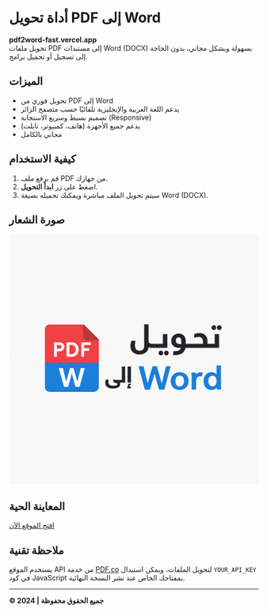 
# أداة تحويل PDF إلى Word

**pdf2word-fast.vercel.app**  
تحويل ملفات PDF إلى مستندات Word (DOCX) بسهولة وبشكل مجاني، بدون الحاجة إلى تسجيل أو تحميل برامج.

## الميزات

- تحويل فوري من PDF إلى Word
- يدعم اللغة العربية والإنجليزية تلقائيًا حسب متصفح الزائر
- تصميم بسيط وسريع الاستجابة (Responsive)
- يدعم جميع الأجهزة (هاتف، كمبيوتر، تابلت)
- مجاني بالكامل

## كيفية الاستخدام

1. قم برفع ملف PDF من جهازك.
2. اضغط على زر **ابدأ التحويل**.
3. سيتم تحويل الملف مباشرة ويمكنك تحميله بصيغة Word (DOCX).

## صورة الشعار

![شعار الأداة](logo.png)

## المعاينة الحية

[افتح الموقع الآن](https://pdf2word-fast.vercel.app)

## ملاحظة تقنية

يستخدم الموقع API من خدمة [PDF.co](https://pdf.co) لتحويل الملفات، ويمكن استبدال `YOUR_API_KEY` في كود JavaScript بمفتاحك الخاص عند نشر النسخة النهائية.

---

**© 2024 | جميع الحقوق محفوظة**
